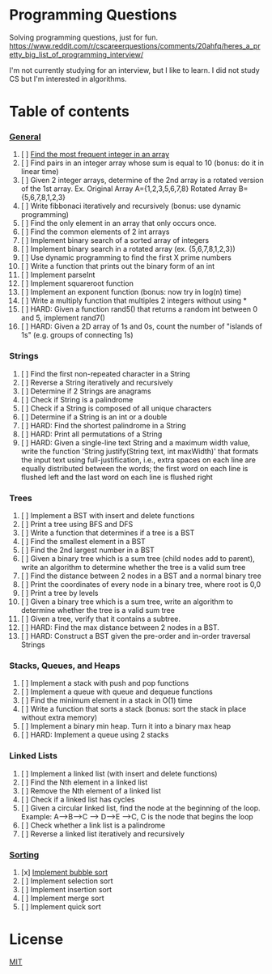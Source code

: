 # Programming Questions

Solving programming questions, just for fun.
https://www.reddit.com/r/cscareerquestions/comments/20ahfq/heres_a_pretty_big_list_of_programming_interview/

I'm not currently studying for an interview, but I like to learn. I did not study CS but I'm interested in algorithms.

# Table of contents

### [General](https://github.com/michaltakac/java-programming-questions/tree/master/general)

1. [ ] [Find the most frequent integer in an array](https://github.com/michaltakac/java-programming-questions/tree/master/general/01_most_frequent_int_in_array)
1. [ ] Find pairs in an integer array whose sum is equal to 10 (bonus: do it in linear time)
1. [ ] Given 2 integer arrays, determine of the 2nd array is a rotated version of the 1st array. Ex. Original Array A={1,2,3,5,6,7,8} Rotated Array B={5,6,7,8,1,2,3}
1. [ ] Write fibbonaci iteratively and recursively (bonus: use dynamic programming)
1. [ ] Find the only element in an array that only occurs once.
1. [ ] Find the common elements of 2 int arrays
1. [ ] Implement binary search of a sorted array of integers
1. [ ] Implement binary search in a rotated array (ex. {5,6,7,8,1,2,3})
1. [ ] Use dynamic programming to find the first X prime numbers
1. [ ] Write a function that prints out the binary form of an int
1. [ ] Implement parseInt
1. [ ] Implement squareroot function
1. [ ] Implement an exponent function (bonus: now try in log(n) time)
1. [ ] Write a multiply function that multiples 2 integers without using *
1. [ ] HARD: Given a function rand5() that returns a random int between 0 and 5, implement rand7()
1. [ ] HARD: Given a 2D array of 1s and 0s, count the number of "islands of 1s" (e.g. groups of connecting 1s)

### Strings

1. [ ] Find the first non-repeated character in a String
1. [ ] Reverse a String iteratively and recursively
1. [ ] Determine if 2 Strings are anagrams
1. [ ] Check if String is a palindrome
1. [ ] Check if a String is composed of all unique characters
1. [ ] Determine if a String is an int or a double
1. [ ] HARD: Find the shortest palindrome in a String
1. [ ] HARD: Print all permutations of a String
1. [ ] HARD: Given a single-line text String and a maximum width value, write the function 'String justify(String text, int maxWidth)' that formats the input text using full-justification, i.e., extra spaces on each line are equally distributed between the words; the first word on each line is flushed left and the last word on each line is flushed right

### Trees

1. [ ] Implement a BST with insert and delete functions
1. [ ] Print a tree using BFS and DFS
1. [ ] Write a function that determines if a tree is a BST
1. [ ] Find the smallest element in a BST
1. [ ] Find the 2nd largest number in a BST
1. [ ] Given a binary tree which is a sum tree (child nodes add to parent), write an algorithm to determine whether the tree is a valid sum tree
1. [ ] Find the distance between 2 nodes in a BST and a normal binary tree
1. [ ] Print the coordinates of every node in a binary tree, where root is 0,0
1. [ ] Print a tree by levels
1. [ ] Given a binary tree which is a sum tree, write an algorithm to determine whether the tree is a valid sum tree
1. [ ] Given a tree, verify that it contains a subtree.
1. [ ] HARD: Find the max distance between 2 nodes in a BST.
1. [ ] HARD: Construct a BST given the pre-order and in-order traversal Strings

### Stacks, Queues, and Heaps

1. [ ] Implement a stack with push and pop functions
1. [ ] Implement a queue with queue and dequeue functions
1. [ ] Find the minimum element in a stack in O(1) time
1. [ ] Write a function that sorts a stack (bonus: sort the stack in place without extra memory)
1. [ ] Implement a binary min heap. Turn it into a binary max heap
1. [ ] HARD: Implement a queue using 2 stacks

### Linked Lists

1. [ ] Implement a linked list (with insert and delete functions)
1. [ ] Find the Nth element in a linked list
1. [ ] Remove the Nth element of a linked list
1. [ ] Check if a linked list has cycles
1. [ ] Given a circular linked list, find the node at the beginning of the loop. Example: A-->B-->C --> D-->E -->C, C is the node that begins the loop
1. [ ] Check whether a link list is a palindrome
1. [ ] Reverse a linked list iteratively and recursively

### [Sorting](https://github.com/michaltakac/java-programming-questions/blob/master/sorting/)

1. [x] [Implement bubble sort](https://github.com/michaltakac/java-programming-questions/tree/master/sorting/01_bubble_sorting)
1. [ ] Implement selection sort
1. [ ] Implement insertion sort
1. [ ] Implement merge sort
1. [ ] Implement quick sort

# License

[MIT](https://github.com/michaltakac/java-programming-questions/blob/master/LICENSE)
